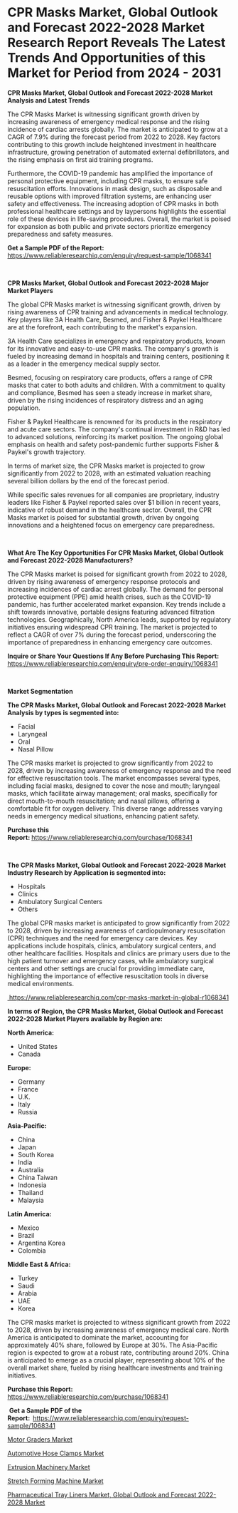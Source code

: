 <p><h1>CPR Masks Market, Global Outlook and Forecast 2022-2028 Market Research Report Reveals The Latest Trends And Opportunities of this Market for Period from 2024 - 2031</h1></p><p><strong>CPR Masks Market, Global Outlook and Forecast 2022-2028 Market Analysis and Latest Trends</strong></p>
<p><p>The CPR Masks Market is witnessing significant growth driven by increasing awareness of emergency medical response and the rising incidence of cardiac arrests globally. The market is anticipated to grow at a CAGR of 7.9% during the forecast period from 2022 to 2028. Key factors contributing to this growth include heightened investment in healthcare infrastructure, growing penetration of automated external defibrillators, and the rising emphasis on first aid training programs. </p><p>Furthermore, the COVID-19 pandemic has amplified the importance of personal protective equipment, including CPR masks, to ensure safe resuscitation efforts. Innovations in mask design, such as disposable and reusable options with improved filtration systems, are enhancing user safety and effectiveness. The increasing adoption of CPR masks in both professional healthcare settings and by laypersons highlights the essential role of these devices in life-saving procedures. Overall, the market is poised for expansion as both public and private sectors prioritize emergency preparedness and safety measures.</p></p>
<p><strong>Get a Sample PDF of the Report:&nbsp;</strong> <a href="https://www.reliableresearchiq.com/enquiry/request-sample/1068341?utm_campaign=1094&utm_medium=2&utm_source=Github&utm_content=ia&utm_term=18102024&utm_id=cpr-masks-market-global-outlook-and-forecast-2022-2028">https://www.reliableresearchiq.com/enquiry/request-sample/1068341</a></p>
<p>&nbsp;</p>
<p><strong>CPR Masks Market, Global Outlook and Forecast 2022-2028 Major Market Players</strong></p>
<p><p>The global CPR Masks market is witnessing significant growth, driven by rising awareness of CPR training and advancements in medical technology. Key players like 3A Health Care, Besmed, and Fisher & Paykel Healthcare are at the forefront, each contributing to the market's expansion.</p><p>3A Health Care specializes in emergency and respiratory products, known for its innovative and easy-to-use CPR masks. The company's growth is fueled by increasing demand in hospitals and training centers, positioning it as a leader in the emergency medical supply sector. </p><p>Besmed, focusing on respiratory care products, offers a range of CPR masks that cater to both adults and children. With a commitment to quality and compliance, Besmed has seen a steady increase in market share, driven by the rising incidences of respiratory distress and an aging population.</p><p>Fisher & Paykel Healthcare is renowned for its products in the respiratory and acute care sectors. The company's continual investment in R&D has led to advanced solutions, reinforcing its market position. The ongoing global emphasis on health and safety post-pandemic further supports Fisher & Paykel's growth trajectory.</p><p>In terms of market size, the CPR Masks market is projected to grow significantly from 2022 to 2028, with an estimated valuation reaching several billion dollars by the end of the forecast period. </p><p>While specific sales revenues for all companies are proprietary, industry leaders like Fisher & Paykel reported sales over $1 billion in recent years, indicative of robust demand in the healthcare sector. Overall, the CPR Masks market is poised for substantial growth, driven by ongoing innovations and a heightened focus on emergency care preparedness.</p></p>
<p>&nbsp;</p>
<p><strong>What Are The Key Opportunities For CPR Masks Market, Global Outlook and Forecast 2022-2028 Manufacturers?</strong></p>
<p><p>The CPR Masks market is poised for significant growth from 2022 to 2028, driven by rising awareness of emergency response protocols and increasing incidences of cardiac arrest globally. The demand for personal protective equipment (PPE) amid health crises, such as the COVID-19 pandemic, has further accelerated market expansion. Key trends include a shift towards innovative, portable designs featuring advanced filtration technologies. Geographically, North America leads, supported by regulatory initiatives ensuring widespread CPR training. The market is projected to reflect a CAGR of over 7% during the forecast period, underscoring the importance of preparedness in enhancing emergency care outcomes.</p></p>
<p><strong>Inquire or Share Your Questions If Any Before Purchasing This Report:</strong> <a href="https://www.reliableresearchiq.com/enquiry/pre-order-enquiry/1068341?utm_campaign=1094&utm_medium=2&utm_source=Github&utm_content=ia&utm_term=18102024&utm_id=cpr-masks-market-global-outlook-and-forecast-2022-2028">https://www.reliableresearchiq.com/enquiry/pre-order-enquiry/1068341</a></p>
<p>&nbsp;</p>
<p><strong>Market Segmentation</strong></p>
<p><strong>The CPR Masks Market, Global Outlook and Forecast 2022-2028 Market Analysis by types is segmented into:</strong></p>
<p><ul><li>Facial</li><li>Laryngeal</li><li>Oral</li><li>Nasal Pillow</li></ul></p>
<p><p>The CPR masks market is projected to grow significantly from 2022 to 2028, driven by increasing awareness of emergency response and the need for effective resuscitation tools. The market encompasses several types, including facial masks, designed to cover the nose and mouth; laryngeal masks, which facilitate airway management; oral masks, specifically for direct mouth-to-mouth resuscitation; and nasal pillows, offering a comfortable fit for oxygen delivery. This diverse range addresses varying needs in emergency medical situations, enhancing patient safety.</p></p>
<p><strong>Purchase this Report:&nbsp;</strong><a href="https://www.reliableresearchiq.com/purchase/1068341?utm_campaign=1094&utm_medium=2&utm_source=Github&utm_content=ia&utm_term=18102024&utm_id=cpr-masks-market-global-outlook-and-forecast-2022-2028">https://www.reliableresearchiq.com/purchase/1068341</a></p>
<p>&nbsp;</p>
<p><strong>The CPR Masks Market, Global Outlook and Forecast 2022-2028 Market Industry Research by Application is segmented into:</strong></p>
<p><ul><li>Hospitals</li><li>Clinics</li><li>Ambulatory Surgical Centers</li><li>Others</li></ul></p>
<p><p>The global CPR masks market is anticipated to grow significantly from 2022 to 2028, driven by increasing awareness of cardiopulmonary resuscitation (CPR) techniques and the need for emergency care devices. Key applications include hospitals, clinics, ambulatory surgical centers, and other healthcare facilities. Hospitals and clinics are primary users due to the high patient turnover and emergency cases, while ambulatory surgical centers and other settings are crucial for providing immediate care, highlighting the importance of effective resuscitation tools in diverse medical environments.</p></p>
<p><a href="https://www.reliableresearchiq.com/cpr-masks-market-in-global-r1068341?utm_campaign=1094&utm_medium=2&utm_source=Github&utm_content=ia&utm_term=18102024&utm_id=cpr-masks-market-global-outlook-and-forecast-2022-2028">&nbsp;https://www.reliableresearchiq.com/cpr-masks-market-in-global-r1068341</a></p>
<p><strong>In terms of Region, the CPR Masks Market, Global Outlook and Forecast 2022-2028 Market Players available by Region are:</strong></p>
<p>
    <p> <strong> North America: </strong>
        <ul>
            <li>United States</li>
            <li>Canada</li>
        </ul>
        </p> 
    <p> <strong> Europe: </strong>
        <ul>
            <li>Germany</li>
            <li>France</li>
            <li>U.K.</li>
            <li>Italy</li>
            <li>Russia</li>
        </ul>
        </p> 
    <p> <strong> Asia-Pacific: </strong>
        <ul>
            <li>China</li>
            <li>Japan</li>
            <li>South Korea</li>
            <li>India</li>
            <li>Australia</li>
            <li>China Taiwan</li>
            <li>Indonesia</li>
            <li>Thailand</li>
            <li>Malaysia</li>
        </ul>
        </p> 
    <p> <strong> Latin America: </strong>
        <ul>
            <li>Mexico</li>
            <li>Brazil</li>
            <li>Argentina Korea</li>
            <li>Colombia</li>
        </ul>
        </p> 
    <p> <strong> Middle East & Africa: </strong>
        <ul>
            <li>Turkey</li>
            <li>Saudi</li>
            <li>Arabia</li>
            <li>UAE</li>
            <li>Korea</li>
        </ul>
    </p>
    </p>
<p><p>The CPR masks market is projected to witness significant growth from 2022 to 2028, driven by increasing awareness of emergency medical care. North America is anticipated to dominate the market, accounting for approximately 40% share, followed by Europe at 30%. The Asia-Pacific region is expected to grow at a robust rate, contributing around 20%. China is anticipated to emerge as a crucial player, representing about 10% of the overall market share, fueled by rising healthcare investments and training initiatives.</p></p>
<p><strong>Purchase this Report: </strong><a href="https://www.reliableresearchiq.com/purchase/1068341?utm_campaign=1094&utm_medium=2&utm_source=Github&utm_content=ia&utm_term=18102024&utm_id=cpr-masks-market-global-outlook-and-forecast-2022-2028">https://www.reliableresearchiq.com/purchase/1068341</a></p>
<p>&nbsp;<strong>Get a Sample PDF of the Report:&nbsp;&nbsp;</strong><a href="https://www.reliableresearchiq.com/enquiry/request-sample/1068341?utm_campaign=1094&utm_medium=2&utm_source=Github&utm_content=ia&utm_term=18102024&utm_id=cpr-masks-market-global-outlook-and-forecast-2022-2028">https://www.reliableresearchiq.com/enquiry/request-sample/1068341</a></p>
<p><strong></strong></p>
<p><p><a href="https://www.linkedin.com/pulse/motor-graders-market-size-growth-industry-analysis-segmentation-ltltf?utm_campaign=1094&utm_medium=2&utm_source=Github&utm_content=ia&utm_term=18102024&utm_id=cpr-masks-market-global-outlook-and-forecast-2022-2028">Motor Graders Market</a></p><p><a href="https://issuu.com/reportprime-2/docs/automotive-hose-clamps-market-size-_93d3e43203b102?utm_campaign=1094&utm_medium=2&utm_source=Github&utm_content=ia&utm_term=18102024&utm_id=cpr-masks-market-global-outlook-and-forecast-2022-2028">Automotive Hose Clamps Market</a></p><p><a href="https://www.linkedin.com/pulse/comprehensive-extrusion-machinery-market-report-segmentation-peiwf?utm_campaign=1094&utm_medium=2&utm_source=Github&utm_content=ia&utm_term=18102024&utm_id=cpr-masks-market-global-outlook-and-forecast-2022-2028">Extrusion Machinery Market</a></p><p><a href="https://issuu.com/reportprime-2/docs/stretch-forming-machine-market-size_0691d9e7c2138b?utm_campaign=1094&utm_medium=2&utm_source=Github&utm_content=ia&utm_term=18102024&utm_id=cpr-masks-market-global-outlook-and-forecast-2022-2028">Stretch Forming Machine Market</a></p><p><a href="https://github.com/wenonaelwil/Market-Research-Report-List-1/blob/main/pharmaceutical-tray-liners-market-global-outlook-and-forecast-2022-2028-market.md?utm_campaign=1094&utm_medium=2&utm_source=Github&utm_content=ia&utm_term=18102024&utm_id=cpr-masks-market-global-outlook-and-forecast-2022-2028">Pharmaceutical Tray Liners Market, Global Outlook and Forecast 2022-2028 Market</a></p></p>